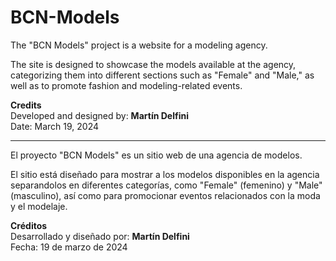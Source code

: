 # BCN-Models

The "BCN Models" project is a website for a modeling agency.

The site is designed to showcase the models available at the agency, categorizing them into different sections such as "Female" and "Male," as well as to promote fashion and modeling-related events.

**Credits**  
Developed and designed by: **Martín Delfini**  
Date: March 19, 2024  


--- 



El proyecto "BCN Models" es un sitio web de una agencia de modelos.

El sitio está diseñado para mostrar a los modelos disponibles en la agencia separandolos en diferentes categorías, como "Female" (femenino) y "Male" (masculino), así como para promocionar eventos relacionados con la moda y el modelaje.

**Créditos**  
Desarrollado y diseñado por: **Martín Delfini**  
Fecha: 19 de marzo de 2024  
